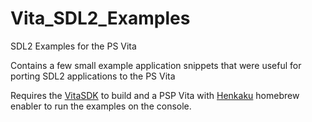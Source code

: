 # Vita_SDL2_Examples
SDL2 Examples for the PS Vita 

Contains a few small example application snippets that were useful for porting SDL2 applications to the PS Vita

Requires the [VitaSDK](https://vitasdk.org/) to build and a PSP Vita with [Henkaku](https://henkaku.xyz/) homebrew enabler to run the examples on the console.
